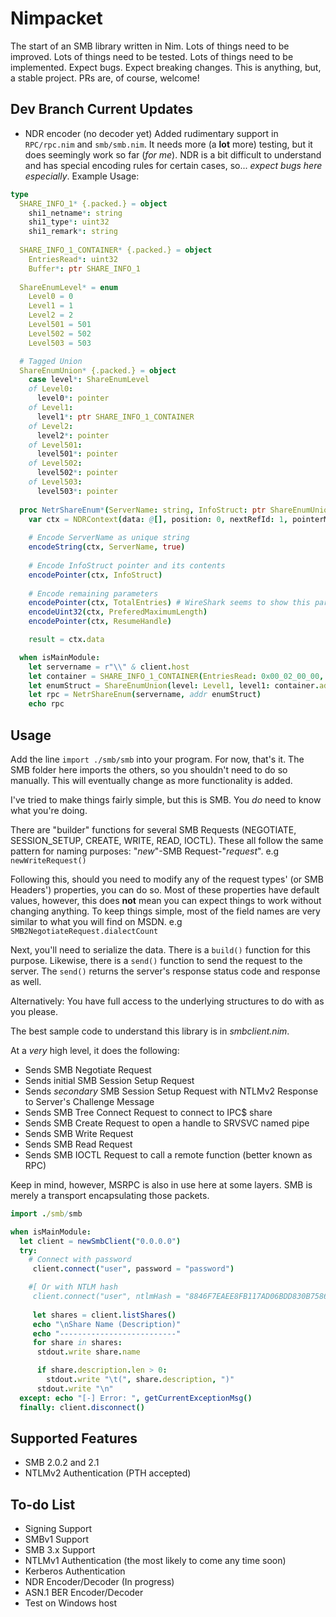 # Nimpacket
The start of an SMB library written in Nim. Lots of things need to be improved. Lots of things need to be tested. Lots of things need to be implemented. Expect bugs. Expect breaking changes. This is anything, but, a stable project. PRs are, of course, welcome!

## Dev Branch Current Updates
- NDR encoder (no decoder yet)
  Added rudimentary support in `RPC/rpc.nim` and `smb/smb.nim`. It needs more (a **lot** more) testing, but it does seemingly work so far (*for me*). NDR is a bit difficult to understand and has special encoding rules for certain cases, so... *expect bugs here especially*.
  Example Usage:
```nim
type
  SHARE_INFO_1* {.packed.} = object
    shi1_netname*: string
    shi1_type*: uint32
    shi1_remark*: string
  
  SHARE_INFO_1_CONTAINER* {.packed.} = object
    EntriesRead*: uint32
    Buffer*: ptr SHARE_INFO_1
  
  ShareEnumLevel* = enum
    Level0 = 0
    Level1 = 1
    Level2 = 2
    Level501 = 501
    Level502 = 502
    Level503 = 503

  # Tagged Union
  ShareEnumUnion* {.packed.} = object
    case level*: ShareEnumLevel
    of Level0:
      level0*: pointer
    of Level1:
      level1*: ptr SHARE_INFO_1_CONTAINER
    of Level2:
      level2*: pointer
    of Level501:
      level501*: pointer
    of Level502:
      level502*: pointer
    of Level503:
      level503*: pointer
  
  proc NetrShareEnum*(ServerName: string, InfoStruct: ptr ShareEnumUnion, PreferedMaximumLength: uint32 = cast[uint32](-1), TotalEntries: ptr uint32 = nil, ResumeHandle: ptr uint32 = nil): seq[uint8] =
    var ctx = NDRContext(data: @[], position: 0, nextRefId: 1, pointerMap: initTable[pointer, uint32]())
  
    # Encode ServerName as unique string
    encodeString(ctx, ServerName, true)
  
    # Encode InfoStruct pointer and its contents
    encodePointer(ctx, InfoStruct)
  
    # Encode remaining parameters
    encodePointer(ctx, TotalEntries) # WireShark seems to show this parameter prior to prefMaxLength, although MSDN says the opposite
    encodeUint32(ctx, PreferedMaximumLength)
    encodePointer(ctx, ResumeHandle)

    result = ctx.data

  when isMainModule:
    let servername = r"\\" & client.host
    let container = SHARE_INFO_1_CONTAINER(EntriesRead: 0x00_02_00_00, Buffer: nil)
    let enumStruct = ShareEnumUnion(level: Level1, level1: container.addr)
    let rpc = NetrShareEnum(servername, addr enumStruct)
    echo rpc
  ```
  
## Usage
Add the line `import ./smb/smb` into your program. For now, that's it. The SMB folder here imports the others, so you shouldn't need to do so manually. This will eventually change as more functionality is added.

I've tried to make things fairly simple, but this is SMB. You *do* need to know what you're doing.

There are "builder" functions for several SMB Requests (NEGOTIATE, SESSION_SETUP, CREATE, WRITE, READ, IOCTL). These all follow the same pattern for naming purposes: "*new*"-SMB Request-"*request*". e.g `newWriteRequest()`

Following this, should you need to modify any of the request types' (or SMB Headers') properties, you can do so. Most of these properties have default values, however, this does **not** mean you can expect things to work without changing anything. To keep things simple, most of the field names are very similar to what you will find on MSDN. e.g `SMB2NegotiateRequest.dialectCount`

Next, you'll need to serialize the data. There is a `build()` function for this purpose. Likewise, there is a `send()` function to send the request to the server. The `send()` returns the server's response status code and response as well.

Alternatively: You have full access to the underlying structures to do with as you please. 

The best sample code to understand this library is in *smbclient.nim*. 

At a *very* high level, it does the following:
- Sends SMB Negotiate Request
- Sends initial SMB Session Setup Request
- Sends *secondary* SMB Session Setup Request with NTLMv2 Response to Server's Challenge Message
- Sends SMB Tree Connect Request to connect to IPC$ share
- Sends SMB Create Request to open a handle to SRVSVC named pipe
- Sends SMB Write Request
- Sends SMB Read Request
- Sends SMB IOCTL Request to call a remote function (better known as RPC) 

Keep in mind, however, MSRPC is also in use here at some layers. SMB is merely a transport encapsulating those packets.

```nim
import ./smb/smb

when isMainModule:
  let client = newSmbClient("0.0.0.0")
  try:
    # Connect with password
     client.connect("user", password = "password")

    #[ Or with NTLM hash
     client.connect("user", ntlmHash = "8846F7EAEE8FB117AD06BDD830B7586C") ]#
    
     let shares = client.listShares()
     echo "\nShare Name (Description)"
     echo "--------------------------"
     for share in shares:
      stdout.write share.name

      if share.description.len > 0:
        stdout.write "\t(", share.description, ")"
      stdout.write "\n"
  except: echo "[-] Error: ", getCurrentExceptionMsg()
  finally: client.disconnect()
```

## Supported Features
- SMB 2.0.2 and 2.1
- NTLMv2 Authentication (PTH accepted)

## To-do List
- Signing Support
- SMBv1 Support
- SMB 3.x Support
- NTLMv1 Authentication (the most likely to come any time soon)
- Kerberos Authentication
- NDR Encoder/Decoder (In progress)
- ASN.1 BER Encoder/Decoder
- Test on Windows host
